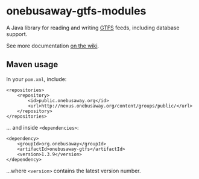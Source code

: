 # onebusaway-gtfs-modules

A Java library for reading and writing [GTFS](https://developers.google.com/transit/gtfs) feeds, including database support.

See more documentation [on the wiki](https://github.com/OneBusAway/onebusaway-gtfs-modules/wiki).

## Maven usage

In your `pom.xml`, include:

~~~
<repositories>
	<repository>
		<id>public.onebusaway.org</id>
		<url>http://nexus.onebusaway.org/content/groups/public/</url>
	</repository>
</repositories>
~~~

... and inside `<dependencies>`:

~~~
<dependency>
	<groupId>org.onebusaway</groupId>
	<artifactId>onebusaway-gtfs</artifactId>
	<version>1.3.9</version>
</dependency>
~~~

...where `<version>` contains the latest version number.
